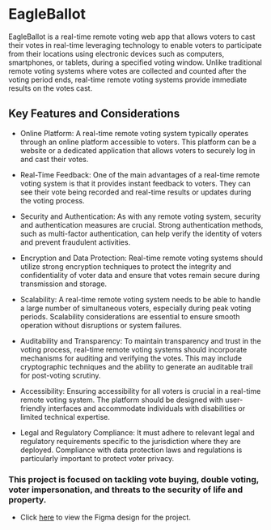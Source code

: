 # EagleBallot
EagleBallot is a real-time remote voting web app that allows voters to cast their votes in real-time leveraging technology to enable voters to participate from their locations using electronic devices such as computers, smartphones, or tablets, during a specified voting window. Unlike traditional remote voting systems where votes are collected and counted after the voting period ends, real-time remote voting systems provide immediate results on the votes cast.

##  Key Features and Considerations
- Online Platform: A real-time remote voting system typically operates through an online platform accessible to voters. This platform can be a website or a dedicated application that allows voters to securely log in and cast their votes.

- Real-Time Feedback: One of the main advantages of a real-time remote voting system is that it provides instant feedback to voters. They can see their vote being recorded and real-time results or updates during the voting process.

- Security and Authentication: As with any remote voting system, security and authentication measures are crucial. Strong authentication methods, such as multi-factor authentication, can help verify the identity of voters and prevent fraudulent activities.

- Encryption and Data Protection: Real-time remote voting systems should utilize strong encryption techniques to protect the integrity and confidentiality of voter data and ensure that votes remain secure during transmission and storage.

- Scalability: A real-time remote voting system needs to be able to handle a large number of simultaneous voters, especially during peak voting periods. Scalability considerations are essential to ensure smooth operation without disruptions or system failures.

- Auditability and Transparency: To maintain transparency and trust in the voting process, real-time remote voting systems should incorporate mechanisms for auditing and verifying the votes. This may include cryptographic techniques and the ability to generate an auditable trail for post-voting scrutiny.

- Accessibility: Ensuring accessibility for all voters is crucial in a real-time remote voting system. The platform should be designed with user-friendly interfaces and accommodate individuals with disabilities or limited technical expertise.

- Legal and Regulatory Compliance: It must adhere to relevant legal and regulatory requirements specific to the jurisdiction where they are deployed. Compliance with data protection laws and regulations is particularly important to protect voter privacy.


###  This project is focused on tackling vote buying, double voting, voter impersonation, and threats to the security of life and property.
  

- Click [here](https://www.figma.com/file/9EiwPr6UBZr4LYETW28bso/NRVS?type=design&node-id=0%3A1&t=VyQ71Th2E3dN6KXh-1) to view the Figma design for the project.
